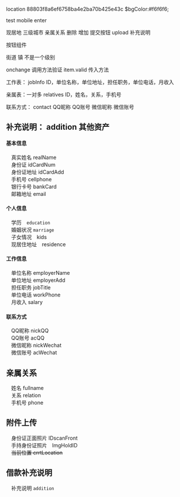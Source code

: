 location
88803f8a6ef6758ba4e2ba70b425e43c
$bgColor:#f6f6f6;


test mobile enter

现居地 三级城市
亲属关系 删除 增加
提交按钮
upload 
补充说明

按钮组件




街道
镇
不是一个级别

onchange 调用方法验证 item.valid 传入方法






工作表： jobInfo
ID，单位名称，单位地址，担任职务，单位电话，月收入

亲属表：一对多  relatives
ID，姓名，关系，手机号

联系方式：	contact
QQ昵称
QQ账号
微信昵称
微信账号

补充说明：	addition
其他资产
--------------------------------------
#### 基本信息       <br>
&#8195;真实姓名 realName <br>
&#8195;身份证 idCardNum <br>
&#8195;身份证地址 idCardAdd <br>
&#8195;手机号 cellphone <br>
&#8195;银行卡号 bankCard <br>
&#8195;邮箱地址 email <br>
#### 个人信息
&#8195;学历&#8195;`education`   <br>
&#8195;婚姻状况 `marriage` <br>
&#8195;子女情况&#8195;kids <br>
&#8195;现居住地址&#8195;residence <br>
#### 工作信息     <br>
&#8195;单位名称 employerName <br>
&#8195;单位地址 employerAdd <br>
&#8195;担任职务 jobTitle <br>
&#8195;单位电话 workPhone <br>
&#8195;月收入 salary <br>
#### 联系方式     <br>
&#8195;QQ昵称 nickQQ <br>
&#8195;QQ账号 acQQ <br>
&#8195;微信昵称 nickWechat <br>
&#8195;微信账号 acWechat <br>
## 亲属关系  <br>
&#8195;姓名 fullname <br>
&#8195;关系 relation <br>
&#8195;手机号 phone <br>
## 附件上传&#8195; <br>
&#8195;身份证正面照片 IDscanFront <br>
&#8195;手持身份证照片&#8195;ImgHoldID <br>
&#8195;~~当前位置 crrtLocation~~ <br>
## 借款补充说明 <br>
&#8195;补充说明 `addition` <br>
